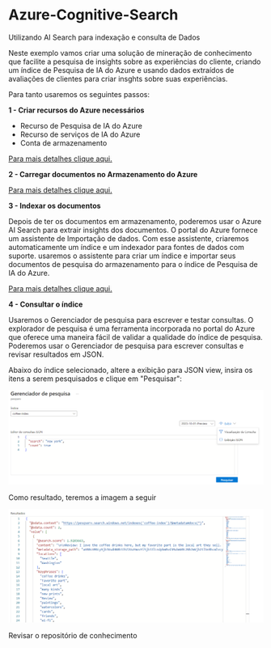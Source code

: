 # Azure-Cognitive-Search
Utilizando AI Search para indexação e consulta de Dados

Neste exemplo vamos criar uma solução de mineração de conhecimento que facilite a pesquisa de insights sobre as experiências do cliente, criando um índice de Pesquisa de IA do Azure e usando dados extraídos de avaliações de clientes para criar insghts sobre suas experiências.

Para tanto usaremos os seguintes passos:

__1 - Criar recursos do Azure necessários__

+ Recurso de Pesquisa de IA do Azure
+ Recurso de serviços de IA do Azure
+ Conta de armazenamento

[Para mais detalhes clique aqui.](https://microsoftlearning.github.io/mslearn-ai-fundamentals/Instructions/Labs/11-ai-search.html#azure-resources-needed)

__2 - Carregar documentos no Armazenamento do Azure__

[Para mais detalhes clique aqui.](https://microsoftlearning.github.io/mslearn-ai-fundamentals/Instructions/Labs/11-ai-search.html#upload-documents-to-azure-storage)


__3 - Indexar os documentos__

Depois de ter os documentos em armazenamento, poderemos usar o Azure AI Search para extrair insights dos documentos. O portal do Azure fornece um assistente de Importação de dados. Com esse assistente, criaremos automaticamente um índice e um indexador para fontes de dados com suporte. usaremos o assistente para criar um índice e importar seus documentos de pesquisa do armazenamento para o índice de Pesquisa de IA do Azure.

[Para mais detalhes clique aqui.](https://microsoftlearning.github.io/mslearn-ai-fundamentals/Instructions/Labs/11-ai-search.html#index-the-documents)


__4 - Consultar o índice__

Usaremos o Gerenciador de pesquisa para escrever e testar consultas. O explorador de pesquisa é uma ferramenta incorporada no portal do Azure que oferece uma maneira fácil de validar a qualidade do índice de pesquisa. Poderemos usar o Gerenciador de pesquisa para escrever consultas e revisar resultados em JSON.

Abaixo do índice selecionado, altere a exibição para JSON view, insira os itens a serem pesquisados e clique em "Pesquisar":

![imagem original](/inputs/search.png)

Como resultado, teremos a imagem a seguir

![imagem original](/inputs/result.png)

Revisar o repositório de conhecimento
